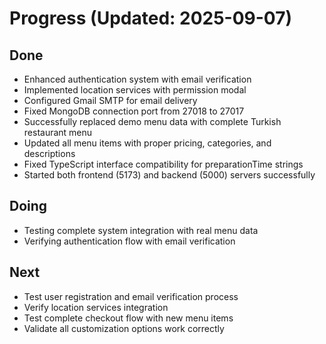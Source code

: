 # Progress (Updated: 2025-09-07)

## Done

- Enhanced authentication system with email verification
- Implemented location services with permission modal
- Configured Gmail SMTP for email delivery
- Fixed MongoDB connection port from 27018 to 27017
- Successfully replaced demo menu data with complete Turkish restaurant menu
- Updated all menu items with proper pricing, categories, and descriptions
- Fixed TypeScript interface compatibility for preparationTime strings
- Started both frontend (5173) and backend (5000) servers successfully

## Doing

- Testing complete system integration with real menu data
- Verifying authentication flow with email verification

## Next

- Test user registration and email verification process
- Verify location services integration
- Test complete checkout flow with new menu items
- Validate all customization options work correctly
